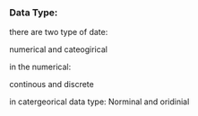### Data Type:

there are two type of date: 

numerical and cateogirical 

in the numerical: 

continous and discrete

in catergeorical data type: Norminal and oridinial 

